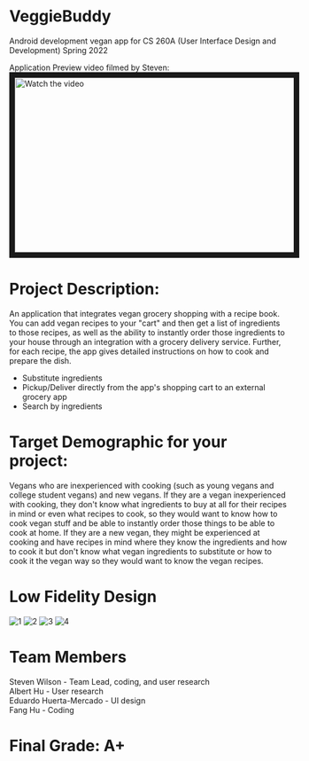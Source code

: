# VeggieBuddy
Android development vegan app for CS 260A (User Interface Design and Development) Spring 2022

Application Preview video filmed by Steven:<br>
<a href="https://youtu.be/NPfxT5g1LXo" target="_blank">
 <img src="https://i.gyazo.com/f8b212dcbe7ffb98fce7d2d2dce5264c.png" alt="Watch the video" width="560" height="315" border="10" />
</a>

# Project Description: 
An application that integrates vegan grocery shopping with a recipe book. You can add vegan recipes to your "cart" and then get a list of ingredients to those recipes, as well as the ability to instantly order those ingredients to your house through an integration with a grocery delivery service. Further, for each recipe, the app gives detailed instructions on how to cook and prepare the dish. 

* Substitute ingredients
* Pickup/Deliver directly from the app's shopping cart to an external grocery app
* Search by ingredients

# Target Demographic for your project:
Vegans who are inexperienced with cooking (such as young vegans and college student vegans) and new vegans. If they are a vegan inexperienced with cooking, they don't know what ingredients to buy at all for their recipes in mind or even what recipes to cook, so they would want to know how to cook vegan stuff and be able to instantly order those things to be able to cook at home. If they are a new vegan, they might be experienced at cooking and have recipes in mind where they know the ingredients and how to cook it but don't know what vegan ingredients to substitute or how to cook it the vegan way so they would want to know the vegan recipes.

# Low Fidelity Design
![1](https://github.com/MinicomSoftware/VeggieBuddy/assets/29552915/f325e31b-6679-4ff2-ad3b-2cf6ecfb9630)
![2](https://github.com/MinicomSoftware/VeggieBuddy/assets/29552915/16f34207-1c24-461c-a4e9-7c4ef03b9e0d)
![3](https://github.com/MinicomSoftware/VeggieBuddy/assets/29552915/56fa802a-3217-499a-9dd6-d1fcf5e55391)
![4](https://github.com/MinicomSoftware/VeggieBuddy/assets/29552915/382d52a6-e3ac-4640-86c6-842bab00297a)


# Team Members
  Steven Wilson - Team Lead, coding, and user research<br>
  Albert Hu - User research<br>
	Eduardo Huerta-Mercado - UI design<br>
	Fang Hu - Coding<br>

# Final Grade: A+
